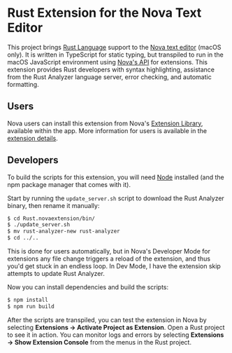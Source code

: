 # Rust Extension for the Nova Text Editor

This project brings [Rust Language](https://www.rust-lang.org/) support to the [Nova text editor](https://nova.app/) (macOS only). It is written in TypeScript for static typing, but transpiled to run in the macOS JavaScript environment using [Nova's API](https://docs.nova.app/) for extensions. This extension provides Rust developers with syntax highlighting, assistance from the Rust Analyzer language server, error checking, and automatic formatting.

## Users

Nova users can install this extension from Nova's [Extension Library](https://extensions.panic.com/), available within the app. More information for users is available in the [extension details](./Rust.novaextension/README.md).

## Developers

To build the scripts for this extension, you will need [Node](https://nodejs.org/) installed (and the npm package manager that comes with it).

Start by running the `update_server.sh` script to download the Rust Analyzer binary, then rename it manually:

```bash
$ cd Rust.novaextension/bin/
$ ./update_server.sh
$ mv rust-analyzer-new rust-analyzer
$ cd ../..
```

This is done for users automatically, but in Nova's Developer Mode for extensions any file change triggers a reload of the extension, and thus you'd get stuck in an endless loop. In Dev Mode, I have the extension skip attempts to update Rust Analyzer.

Now you can install dependencies and build the scripts:

```bash
$ npm install
$ npm run build
```

After the scripts are transpiled, you can test the extension in Nova by selecting **Extensions -> Activate Project as Extension**. Open a Rust project to see it in action. You can monitor logs and errors by selecting **Extensions -> Show Extension Console** from the menus in the Rust project.
